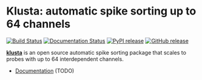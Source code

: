 # Klusta: automatic spike sorting up to 64 channels

[![Build Status](https://img.shields.io/travis/kwikteam/klusta.svg)](https://travis-ci.org/kwikteam/klusta)
[![Documentation Status](https://readthedocs.org/projects/klusta/badge/?version=latest)](https://readthedocs.org/projects/klusta/?badge=latest)
[![PyPI release](https://img.shields.io/pypi/v/klusta.svg)](https://pypi.python.org/pypi/klusta)
[![GitHub release](https://img.shields.io/github/release/kwikteam/klusta.svg)](https://github.com/kwikteam/klusta/releases/latest)

[**klusta**](https://github.com/kwikteam/klusta) is an open source automatic spike sorting package that scales to probes with up to 64 interdependent channels.

* [Documentation](http://klusta.cortexlab.net) (TODO)
